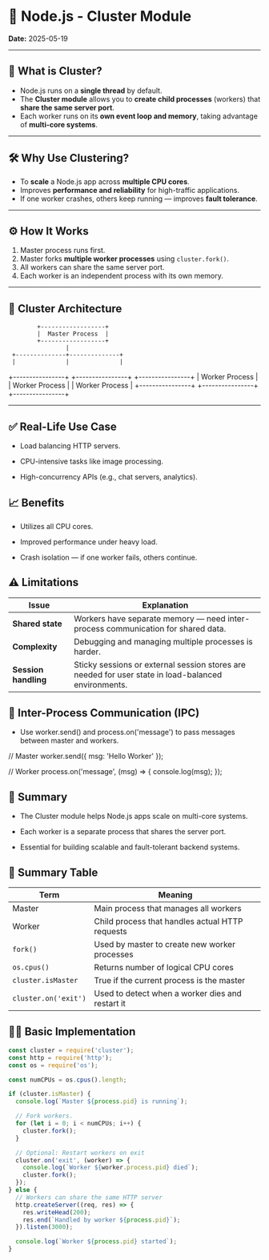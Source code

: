# 🧵 Node.js - Cluster Module

**Date:** 2025-05-19

---

## 🧠 What is Cluster?

- Node.js runs on a **single thread** by default.
- The **Cluster module** allows you to **create child processes** (workers) that **share the same server port**.
- Each worker runs on its **own event loop and memory**, taking advantage of **multi-core systems**.

---

## 🛠 Why Use Clustering?

- To **scale** a Node.js app across **multiple CPU cores**.
- Improves **performance and reliability** for high-traffic applications.
- If one worker crashes, others keep running — improves **fault tolerance**.

---

## ⚙️ How It Works

1. Master process runs first.
2. Master forks **multiple worker processes** using `cluster.fork()`.
3. All workers can share the same server port.
4. Each worker is an independent process with its own memory.

---

## 📑 Cluster Architecture

            +------------------+
            |  Master Process  |
            +------------------+
                    |
     +--------------+--------------+
     |              |              |
+----------------+ +----------------+ +----------------+
| Worker Process | | Worker Process | | Worker Process |
+----------------+ +----------------+ +----------------+


---

## ✅ Real-Life Use Case
- Load balancing HTTP servers.

- CPU-intensive tasks like image processing.

- High-concurrency APIs (e.g., chat servers, analytics).


## 📈 Benefits
- Utilizes all CPU cores.

- Improved performance under heavy load.

- Crash isolation — if one worker fails, others continue.

## ⚠️ Limitations

| Issue                | Explanation                                                                                         |
| -------------------- | --------------------------------------------------------------------------------------------------- |
| **Shared state**     | Workers have separate memory — need inter-process communication for shared data.                    |
| **Complexity**       | Debugging and managing multiple processes is harder.                                                |
| **Session handling** | Sticky sessions or external session stores are needed for user state in load-balanced environments. |

## 🔌 Inter-Process Communication (IPC)
- Use worker.send() and process.on('message') to pass messages between master and workers.

// Master
worker.send({ msg: 'Hello Worker' });

// Worker
process.on('message', (msg) => {
  console.log(msg);
});

## 📌 Summary
- The Cluster module helps Node.js apps scale on multi-core systems.

- Each worker is a separate process that shares the server port.

- Essential for building scalable and fault-tolerant backend systems.

## 📌 Summary Table
| Term                 | Meaning                                          |
| -------------------- | ------------------------------------------------ |
| Master               | Main process that manages all workers            |
| Worker               | Child process that handles actual HTTP requests  |
| `fork()`             | Used by master to create new worker processes    |
| `os.cpus()`          | Returns number of logical CPU cores              |
| `cluster.isMaster`   | True if the current process is the master        |
| `cluster.on('exit')` | Used to detect when a worker dies and restart it |



## 🧑‍💻 Basic Implementation

```js
const cluster = require('cluster');
const http = require('http');
const os = require('os');

const numCPUs = os.cpus().length;

if (cluster.isMaster) {
  console.log(`Master ${process.pid} is running`);

  // Fork workers.
  for (let i = 0; i < numCPUs; i++) {
    cluster.fork();
  }

  // Optional: Restart workers on exit
  cluster.on('exit', (worker) => {
    console.log(`Worker ${worker.process.pid} died`);
    cluster.fork();
  });
} else {
  // Workers can share the same HTTP server
  http.createServer((req, res) => {
    res.writeHead(200);
    res.end(`Handled by worker ${process.pid}`);
  }).listen(3000);

  console.log(`Worker ${process.pid} started`);
}
